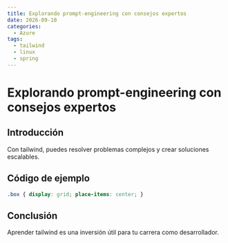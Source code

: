```yaml
---
title: Explorando prompt-engineering con consejos expertos
date: 2026-09-10
categories:
  - Azure
tags:
  - tailwind
  - linux
  - spring
---
```


# Explorando prompt-engineering con consejos expertos

## Introducción

Con tailwind, puedes resolver problemas complejos y crear soluciones escalables.

## Código de ejemplo

```css
.box { display: grid; place-items: center; }
```

## Conclusión

Aprender tailwind es una inversión útil para tu carrera como desarrollador.